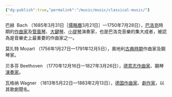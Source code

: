 ```yaml
---
{"dg-publish":true,"permalink":"/music/music/classical-music/"}
---
```


巴赫  Bach （1685年3月31日［[儒略曆](https://zh.wikipedia.org/wiki/%E5%84%92%E7%95%A5%E6%9B%86 "儒略曆")3月21日］—1750年7月28日），[巴洛克](https://zh.wikipedia.org/wiki/%E5%B7%B4%E6%B4%9B%E5%85%8B%E9%9F%B3%E6%A8%82 "巴洛克音樂")時期的[作曲家](https://zh.wikipedia.org/wiki/%E4%BD%9C%E6%9B%B2%E5%AE%B6 "作曲家")及[管風琴](https://zh.wikipedia.org/wiki/%E7%AE%A1%E9%A2%A8%E7%90%B4 "管風琴")、[大鍵琴](https://zh.wikipedia.org/wiki/%E5%A4%A7%E9%8D%B5%E7%90%B4 "大鍵琴")、[小提琴](https://zh.wikipedia.org/wiki/%E5%B0%8F%E6%8F%90%E7%90%B4 "小提琴")演奏家，也是巴洛克音樂的集大成者，被認為是音樂史上最重要的作曲家之一。

莫扎特 Mozart （1756年1月27日—1791年12月5日），奧地利[古典時期](https://zh.wikipedia.org/wiki/%E5%8F%A4%E5%85%B8%E4%B8%BB%E7%BE%A9%E9%9F%B3%E6%A8%82 "古典主義音樂")作曲家及鋼琴家。

贝多芬 Beethoven （1770年12月16日—1827年3月26日），[德意志](https://zh.wikipedia.org/wiki/%E7%A5%9E%E8%81%96%E7%BE%85%E9%A6%AC%E5%B8%9D%E5%9C%8B "神聖羅馬帝國")[作曲家](https://zh.wikipedia.org/wiki/%E4%BD%9C%E6%9B%B2%E5%AE%B6 "作曲家")、鋼琴[演奏家](https://zh.wikipedia.org/wiki/%E6%BC%94%E5%A5%8F%E5%AE%B6 "演奏家")。

瓦格纳 Wagner （1813年5月22日—1883年2月13日），[德国](https://zh.wikipedia.org/wiki/%E5%BE%B7%E5%9B%BD "德国")[作曲家](https://zh.wikipedia.org/wiki/%E4%BD%9C%E6%9B%B2%E5%AE%B6 "作曲家")、[劇作家](https://zh.wikipedia.org/wiki/%E5%8A%87%E4%BD%9C%E5%AE%B6 "劇作家")，以其歌劇聞名。
